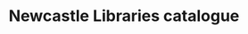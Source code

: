 ---
schema: default
title: Newcastle Libraries catalogue
organization: Newcastle City Council
notes: List of items and titles in library catalogue.
resources:
  - name: Items in catalogue 2017-03-22
    url: >-
      https://datamillnorth.org/download/ncclibs-catalogue-items/b48b4c39-0b3d-43fb-96d1-7cd7986db5a0/itemsincatalogue220317.csv
    format: ''
  - name: Items in catalogue 2016-09-19
    url: >-
      https://datamillnorth.org/download/ncclibs-catalogue-items/f2732f75-b29a-4c6b-af47-d8b1bd765ea3/itemsincatalogue190916.csv
    format: csv
  - name: Items in catalogue 2016-04-05
    url: >-
      https://datamillnorth.org/download/ncclibs-catalogue-items/23ea980b-e6ac-4f6e-864b-a09a62b4a4d7/itemsincatalogue050416.csv
    format: csv
license: 'https://creativecommons.org/publicdomain/zero/1.0/'
category:
  - Bibliographic
maintainer: Newcastle Libraries
maintainer_email: information@newcastle.gov.uk
---